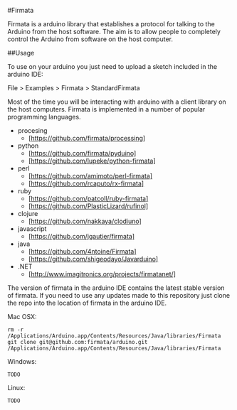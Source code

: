 #Firmata

Firmata is a arduino library that establishes a protocol for talking to the Arduino from the host software. The aim is to allow people to completely control the Arduino from software on the host computer.

##Usage

To use on your arduino you just need to upload a sketch included in the arduino IDE: 

File > Examples > Firmata > StandardFirmata

Most of the time you will be interacting with arduino with a client library on the host computers.  Firmata is implemented in a number of popular programming languages.

* procesing
  * [https://github.com/firmata/processing]
* python
  * [https://github.com/firmata/pyduino]
  * [https://github.com/lupeke/python-firmata]
* perl
  * [https://github.com/amimoto/perl-firmata]
  * [https://github.com/rcaputo/rx-firmata]
* ruby 
  * [https://github.com/patcoll/ruby-firmata]
  * [https://github.com/PlasticLizard/rufinol]
* clojure
  * [https://github.com/nakkaya/clodiuno]
* javascript 
  * [https://github.com/jgautier/firmata]
* java 
  * [https://github.com/4ntoine/Firmata]
  * [https://github.com/shigeodayo/Javarduino]
* .NET
  * [http://www.imagitronics.org/projects/firmatanet/]

The version of firmata in the arduino IDE contains the latest stable version of firmata.  If you need to use any updates made to this repository just clone the repo into the location of firmata in the arduino IDE.

Mac OSX:

```
rm -r /Applications/Arduino.app/Contents/Resources/Java/libraries/Firmata
git clone git@github.com:firmata/arduino.git /Applications/Arduino.app/Contents/Resources/Java/libraries/Firmata
```

Windows:

```
TODO
```

Linux:

```
TODO
```
